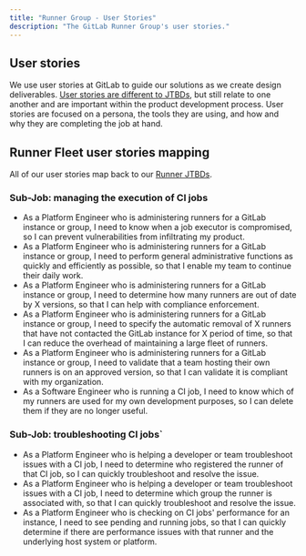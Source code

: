 ```yaml
---
title: "Runner Group - User Stories"
description: "The GitLab Runner Group's user stories."
---
```


## User stories

We use user stories at GitLab to guide our solutions as we create design deliverables. [User stories are different to JTBDs](/handbook/product/ux/jobs-to-be-done/#jtbd-user-stories-and-tasks), but still relate to one another and are important within the product development process. User stories are focused on a persona, the tools they are using, and how and why they are completing the job at hand.

## Runner Fleet user stories mapping

All of our user stories map back to our [Runner JTBDs](/handbook/engineering/development/ops/verify/runner/jtbd/).

### Sub-Job: managing the execution of CI jobs

- As a Platform Engineer who is administering runners for a GitLab instance or group, I need to know when a job executor is compromised, so I can prevent vulnerabilities from infiltrating my product.
- As a Platform Engineer who is administering runners for a GitLab instance or group, I need to perform general administrative functions as quickly and efficiently as possible, so that I enable my team to continue their daily work.
- As a Platform Engineer who is administering runners for a GitLab instance or group, I need to determine how many runners are out of date by X versions, so that I can help with compliance enforcement.
- As a Platform Engineer who is administering runners for a GitLab instance or group, I need to specify the automatic removal of X runners that have not contacted the GitLab instance for X period of time, so that I can reduce the overhead of maintaining a large fleet of runners.
- As a Platform Engineer who is administering runners for a GitLab instance or group, I need to validate that a team hosting their own runners is on an approved version, so that I can validate it is compliant with my organization.
- As a Software Engineer who is running a CI job, I need to know which of my runners are used for my own development purposes, so I can delete them if they are no longer useful.

### Sub-Job: troubleshooting CI jobs`

- As a Platform Engineer who is helping a developer or team troubleshoot issues with a CI job, I need to determine who registered the runner of that CI job, so I can quickly troubleshoot and resolve the issue.
- As a Platform Engineer who is helping a developer or team troubleshoot issues with a CI job, I need to determine which group the runner is associated with, so that I can quickly troubleshoot and resolve the issue.
- As a Platform Engineer who is checking on CI jobs' performance for an instance, I need to see pending and running jobs, so that I can quickly determine if there are performance issues with that runner and the underlying host system or platform.
